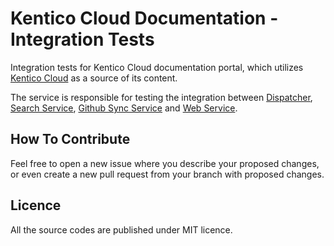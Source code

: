 # Kentico Cloud Documentation - Integration Tests
Integration tests for Kentico Cloud documentation portal, which utilizes [Kentico Cloud](https://app.kenticocloud.com/) as a source of its content.

The service is responsible for testing the integration between [Dispatcher](https://github.com/Kentico/kentico-cloud-docs-dispatcher), [Search Service](https://github.com/Kentico/kentico-cloud-docs-search), [Github Sync Service](https://github.com/Kentico/kentico-cloud-docs-github-sync) and [Web Service](https://github.com/Kentico/kentico-cloud-docs-web).


## How To Contribute

Feel free to open a new issue where you describe your proposed changes, or even create a new pull request from your branch with proposed changes.



## Licence

All the source codes are published under MIT licence.